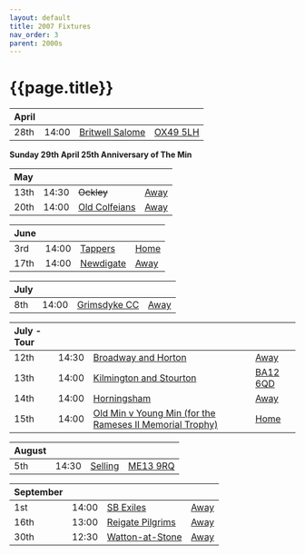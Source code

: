 ```yaml
---
layout: default
title: 2007 Fixtures
nav_order: 3
parent: 2000s
---
```


# {{page.title}}

| April |  |  |  |
|:---|:---|:---|:---|
| 28th | 14:00 | [Britwell Salome](britwell-salome) | [OX49 5LH](https://goo.gl/maps/CGgpPNyQhotADDFs9) |

**Sunday 29th April 25th Anniversary of The Min**

| May |  |  |  |
|:---|:---|:---|:---|
| 13th | 14:30 | <del>Ockley</del> | [Away](https://goo.gl/maps/vmhvFhbrVZGrsXAAA) |
| 20th | 14:00 | [Old Colfeians](old-colfeians) | [Away](https://goo.gl/maps/vhwZEdPcYg4q3f3P8) |

| June |  |  |  |
|:---|:---|:---|:---|
| 3rd | 14:00 | [Tappers](tappers) | [Home](https://goo.gl/maps/w2skeCXwzZTEh7e26) |
| 17th | 14:00 | [Newdigate](newdigate) | [Away](https://goo.gl/maps/kQnkUfc3MdtqLyvd8) |

| July |  |  |  |
|:---|:---|:---|:---|
| 8th | 14:00 | [Grimsdyke CC](grimsdyke-cc) | [Away](https://goo.gl/maps/bjU99uAVAc4kTEog6) |
 

| July - Tour |  |  |  |
|:---|:---|:---|:---|
| 12th | 14:30 | [Broadway and Horton](broadway-and-horton) | [Away](https://goo.gl/maps/orv3RETHUX95dBWv7) |
| 13th | 14:00 | [Kilmington and Stourton](kilmington-and-stourton) | [BA12 6QD](https://goo.gl/maps/6q53XChZh9A2) |
| 14th | 14:00 | [Horningsham](horningsham) | [Away](https://goo.gl/maps/SNpXcsajYDXfjmff7) |
| 15th | 14:00 | [Old Min v Young Min (for the Rameses II Memorial Trophy)](old-min-young-min) | [Home](https://goo.gl/maps/PYXwnTuZaqdbtL8K7) |

| August |  |  |  |
|:---|:---|:---|:---|
| 5th | 14:30 | [Selling](selling) | [ME13 9RQ](https//goo.gl/maps/QeLhjBkEbJr) |

| September |  |  |  |
|:---|:---|:---|:---|
| 1st | 14:00 | [SB Exiles](sb-exiles) | [Away](https://goo.gl/maps/LsVjW3EdzWvbPAWN8) |
| 16th | 13:00 | [Reigate Pilgrims](reigate-pilgrims) | [Away](https://goo.gl/maps/z54KDhWLtQreY6xy9) |
| 30th | 12:30 | [Watton-at-Stone](watton-at-stone) | [Away](https://goo.gl/maps/JPBQawMsjLgYtVHk9) |
